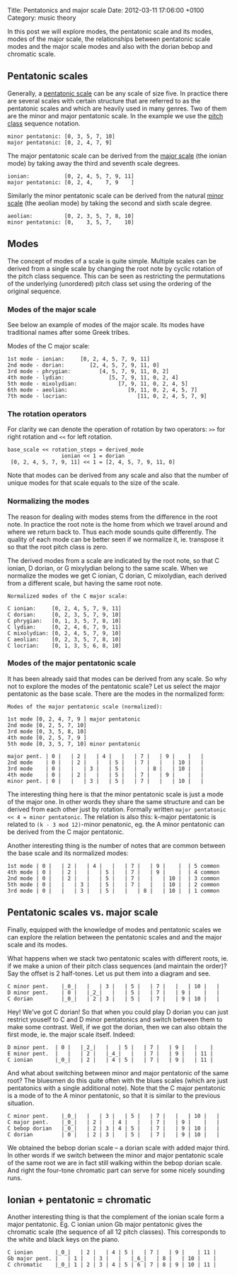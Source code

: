 Title: Pentatonics and major scale
Date: 2012-03-11 17:06:00 +0100
Category: music theory

In this post we will explore modes, the pentatonic scale and its modes, modes of the major scale, the relationships between pentatonic scale modes and the major scale modes and also with the dorian bebop and chromatic scale.

<!--more-->

## Pentatonic scales

Generally, a <a href="http://en.wikipedia.org/wiki/Pentatonic_scale">pentatonic scale</a> can be any scale of size five. In practice there are several scales with certain structure that are referred to as the pentatonic scales and which are heavily used in many genres. Two of them are the minor and major pentatonic scale. In the example we use the <a href="http://en.wikipedia.org/wiki/Pitch_class">pitch class</a> sequence notation.

```
minor pentatonic: [0, 3, 5, 7, 10]
major pentatonic: [0, 2, 4, 7, 9]
```

The major pentatonic scale can be derived from the <a href="http://en.wikipedia.org/wiki/Major_scale">major scale</a> (the ionian mode) by taking away the third and seventh scale degrees.

```
ionian:           [0, 2, 4, 5, 7, 9, 11]
major pentatonic: [0, 2, 4,    7, 9    ]
```

Similarly the minor pentatonic scale can be derived from the natural <a href="http://en.wikipedia.org/wiki/Minor_scale">minor scale</a> (the aeolian mode) by taking the second and sixth scale degree.

```
aeolian:          [0, 2, 3, 5, 7, 8, 10]
minor pentatonic: [0,    3, 5, 7,    10]
```

## Modes

The concept of modes of a scale is quite simple. Multiple scales can be derived from a single scale by changing the root note by cyclic rotation of the pitch class sequence. This can be seen as restricting the permutations of the underlying (unordered) pitch class set using the ordering of the original sequence.

### Modes of the major scale

See below an example of modes of the major scale. Its modes have traditional names after some Greek tribes.

Modes of the C major scale:

```
1st mode - ionian:     [0, 2, 4, 5, 7, 9, 11]
2nd mode - dorian:        [2, 4, 5, 7, 9, 11, 0]
3rd mode - phrygian:         [4, 5, 7, 9, 11, 0, 2]
4th mode - lydian:              [5, 7, 9, 11, 0, 2, 4]
5th mode - mixolydian:             [7, 9, 11, 0, 2, 4, 5]
6th mode - aeolian:                   [9, 11, 0, 2, 4, 5, 7]
7th mode - locrian:                      [11, 0, 2, 4, 5, 7, 9]
```

### The rotation operators
For clarity we can denote the operation of rotation by two operators: `>>` for right rotation and `<<` for left rotation.

```
base_scale << rotation_steps = derived_mode
                 ionian << 1 = dorian
 [0, 2, 4, 5, 7, 9, 11] << 1 = [2, 4, 5, 7, 9, 11, 0]
```

Note that modes can be derived from any scale and also that the number of unique modes for that scale equals to the size of the scale.
### Normalizing the modes
The reason for dealing with modes stems from the difference in the root note. In practice the root note is the home from which we travel around and where we return back to. Thus each mode sounds quite differently. The quality of each mode can be better seen if we normalize it, ie. transpose it so that the root pitch class is zero.

The derived modes from a scale are indicated by the root note, so that C ionian, D dorian, or G mixylydian belong to the same scale. When we normalize the modes we get C ionian, C dorian, C mixolydian, each derived from a different scale, but having the same root note.

```
Normalized modes of the C major scale:

C ionian:     [0, 2, 4, 5, 7, 9, 11]
C dorian:     [0, 2, 3, 5, 7, 9, 10]
C phrygian:   [0, 1, 3, 5, 7, 8, 10]
C lydian:     [0, 2, 4, 6, 7, 9, 11]
C mixolydian: [0, 2, 4, 5, 7, 9, 10]
C aeolian:    [0, 2, 3, 5, 7, 8, 10]
C locrian:    [0, 1, 3, 5, 6, 8, 10]
```
### Modes of the major pentatonic scale

It has been already said that modes can be derived from any scale. So why not to explore the modes of the pentatonic scale? Let us select the major pentatonic as the base scale. There are the modes in the normalized form:

```
Modes of the major pentatonic scale (normalized):

1st mode [0, 2, 4, 7, 9 ] major pentatonic
2nd mode [0, 2, 5, 7, 10]
3rd mode [0, 3, 5, 8, 10]
4th mode [0, 2, 5, 7, 9 ]
5th mode [0, 3, 5, 7, 10] minor pentatonic

major pent. | 0 |   | 2 |   | 4 |   |   | 7 |   | 9 |    |   |
2nd mode    | 0 |   | 2 |   |   | 5 |   | 7 |   |   | 10 |   |
3rd mode    | 0 |   |   | 3 |   | 5 |   |   | 8 |   | 10 |   |
4th mode    | 0 |   | 2 |   |   | 5 |   | 7 |   | 9 |    |   |
minor pent. | 0 |   |   | 3 |   | 5 |   | 7 |   |   | 10 |   |
```

The interesting thing here is that the minor pentatonic scale is just a mode of the major one. In other words they share the same structure and can be derived from each other just by rotation. Formally written `major pentatonic << 4 = minor pentatonic`. The relation is also this: k-major pentatonic is related to `(k - 3 mod 12)`-minor penatonic, eg. the A minor pentatonic can be derived from the C major pentatonic.

Another interesting thing is the number of notes that are common between the base scale and its normalized modes:

```
1st mode | 0 |   | 2 |   | 4 |   |   | 7 |   | 9 |    |  | 5 common
4th mode | 0 |   | 2 |   |   | 5 |   | 7 |   | 9 |    |  | 4 common
2nd mode | 0 |   | 2 |   |   | 5 |   | 7 |   |   | 10 |  | 3 common
5th mode | 0 |   |   | 3 |   | 5 |   | 7 |   |   | 10 |  | 2 common
3rd mode | 0 |   |   | 3 |   | 5 |   |   | 8 |   | 10 |  | 1 common
```

## Pentatonic scales vs. major scale

Finally, equipped with the knowledge of modes and pentatonic scales we can explore the relation between the pentatonic scales and and the major scale and its modes.

What happens when we stack two pentatonic scales with different roots, ie. if we make a union of their pitch class sequences (and maintain the order)? Say the offset is 2 half-tones. Let us put them into a diagram and see.

```
C minor pent.    |_0_|   |   | 3 |   | 5 |   | 7 |   |   | 10 |   |
D minor pent.    | 0 |   |_2_|   |   | 5 |   | 7 |   | 9 |    |   |
C dorian         |_0_|   | 2 | 3 |   | 5 |   | 7 |   | 9 | 10 |   |
```

Hey! We've got C dorian! So that when you could play D dorian you can just restrict youself to C and D minor pentatonics and switch between them to make some contrast. Well, if we got the dorian, then we can also obtain the first mode, ie. the major scale itself. Indeed:

```
D minor pent.  | 0 |   |_2_|   |   | 5 |   | 7 |   | 9 |   |    |
E minor pent.  |   |   | 2 |   |_4_|   |   | 7 |   | 9 |   | 11 |
C ionian       |_0_|   | 2 |   | 4 | 5 |   | 7 |   | 9 |   | 11 |
```

And what about switching between minor and major pentatonic of the same root? The bluesmen do this quite often with the blues scales (which are just pentatonics with a single additional note). Note that the C major pentatonic is a mode of to the A minor pentatonic, so that it is similar to the previous situation.

```
C minor pent.    |_0_|   |   | 3 |   | 5 |   | 7 |   |   | 10 |   |
C major pent.    |_0_|   | 2 |   | 4 |   |   | 7 |   | 9 |    |   |
C bebop dorian   |_0_|   | 2 | 3 | 4 | 5 |   | 7 |   | 9 | 10 |   |
C dorian         | 0 |   | 2 | 3 |   | 5 |   | 7 |   | 9 | 10 |   |
```

We obtained the bebop dorian scale – a dorian scale with added major third. In other words if we switch between the minor and major pentatonic scale of the same root we are in fact still walking within the bebop dorian scale. And right the four-tone chromatic part can serve for some nicely sounding runs.

## Ionian + pentatonic = chromatic

Another interesting thing is that the complement of the ionian scale form a major pentatonic. Eg. C ionian union Gb major pentatonic gives the chromatic scale (the sequence of all 12 pitch classes). This corresponds to the white and black keys on the piano.

```
C ionian       |_0_|   | 2 |   | 4 | 5 |   | 7 |   | 9 |    | 11 |
Gb major pent. |   | 1 |   | 3 |   |   |_6_|   | 8 |   | 10 |    |
C chromatic    |_0_| 1 | 2 | 3 | 4 | 5 | 6 | 7 | 8 | 9 | 10 | 11 |
```
